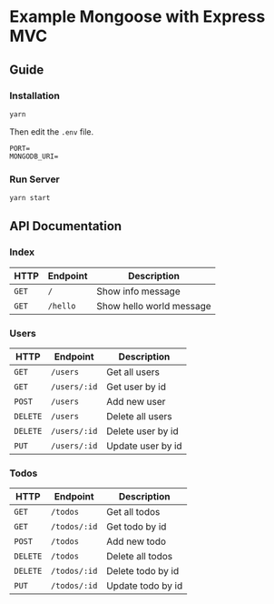 # Example Mongoose with Express MVC

## Guide

### Installation

```sh
yarn
```

Then edit the `.env` file.

```
PORT=
MONGODB_URI=
```

### Run Server

```sh
yarn start
```

## API Documentation

### Index

| HTTP  | Endpoint | Description              |
| ----- | -------- | ------------------------ |
| `GET` | `/`      | Show info message        |
| `GET` | `/hello` | Show hello world message |

### Users

| HTTP     | Endpoint     | Description       |
| -------- | ------------ | ----------------- |
| `GET`    | `/users`     | Get all users     |
| `GET`    | `/users/:id` | Get user by id    |
| `POST`   | `/users`     | Add new user      |
| `DELETE` | `/users`     | Delete all users  |
| `DELETE` | `/users/:id` | Delete user by id |
| `PUT`    | `/users/:id` | Update user by id |

### Todos

| HTTP     | Endpoint     | Description       |
| -------- | ------------ | ----------------- |
| `GET`    | `/todos`     | Get all todos     |
| `GET`    | `/todos/:id` | Get todo by id    |
| `POST`   | `/todos`     | Add new todo      |
| `DELETE` | `/todos`     | Delete all todos  |
| `DELETE` | `/todos/:id` | Delete todo by id |
| `PUT`    | `/todos/:id` | Update todo by id |
